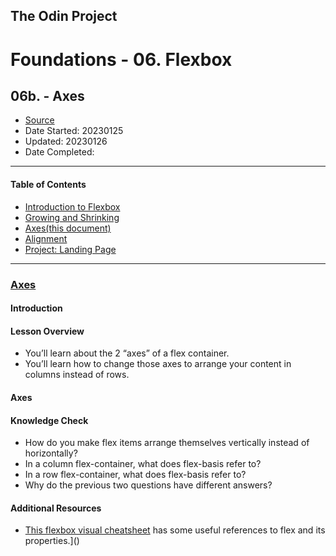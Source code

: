 ## The Odin Project

# Foundations - 06. Flexbox
## 06b. - Axes

  - [Source](https://www.theodinproject.com/paths/foundations/courses/foundations)
  - Date Started: 20230125
  - Updated: 20230126
  - Date Completed:
---

#### Table of Contents

  - [Introduction to Flexbox](06_introduction_to_flexbox.md)
  - [Growing and Shrinking](06a_growing_and_shrinking.md)
  - [Axes(this document)](06b_axes.md)
  - [Alignment](06c_alignment.md)
  - [Project: Landing Page](#)
  
---
### [Axes](https://www.theodinproject.com/lessons/foundations-axes)

#### Introduction
#### Lesson Overview

  - You’ll learn about the 2 “axes” of a flex container.
  - You’ll learn how to change those axes to arrange your content in columns instead of rows.

  
#### Axes

#### Knowledge Check

  - How do you make flex items arrange themselves vertically instead of horizontally?
  - In a column flex-container, what does flex-basis refer to?
  - In a row flex-container, what does flex-basis refer to?
  - Why do the previous two questions have different answers?

  
#### Additional Resources

  - [This flexbox visual cheatsheet](https://flexbox.malven.co/) has some useful references to flex and its properties.]()


